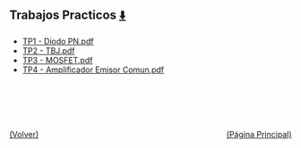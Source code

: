 
<html>
<body>
<h2>Trabajos Practicos <a href="https://downgit.github.io/#/home?url=https://github.com/Apuntes-FIUBA/Apuntes-Electronica/tree/main/86 - Electrónica/8603 - Dispositivos Semiconductores/Trabajos Practicos" style="font-size:20px">  ⬇️ </a></h2>
<ul>
    <li><a href="TP1 - Diodo PN.pdf">TP1 - Diodo PN.pdf</a></li>
    <li><a href="TP2 - TBJ.pdf">TP2 - TBJ.pdf</a></li>
    <li><a href="TP3 - MOSFET.pdf">TP3 - MOSFET.pdf</a></li>
    <li><a href="TP4 - Amplificador Emisor Comun.pdf">TP4 - Amplificador Emisor Comun.pdf</a></li>
</ul>
</body>
</html>
<br><br><br><br><br><a href="../" style="float: left">(Volver)</a> <a href="https://apuntes-fiuba.github.io/Apuntes-Electronica" style="float: right">(Página Principal)</a>

